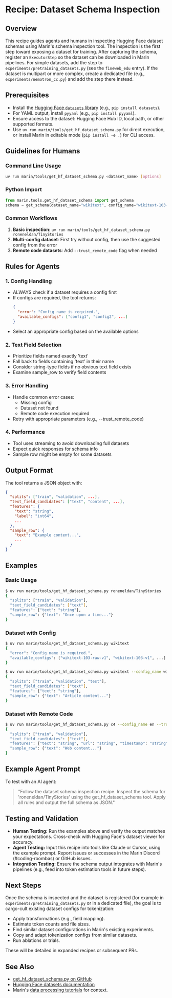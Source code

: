 # Recipe: Dataset Schema Inspection

## Overview
This recipe guides agents and humans in inspecting Hugging Face dataset schemas using Marin's schema inspection tool. The inspection is the first step toward exposing a dataset for training. After capturing the schema, register an `ExecutorStep` so the dataset can be downloaded in Marin pipelines. For simple datasets, add the step to `experiments/pretraining_datasets.py` (see the `fineweb_edu` entry). If the dataset is multipart or more complex, create a dedicated file (e.g., `experiments/nemotron_cc.py`) and add the step there instead.

## Prerequisites
- Install the [Hugging Face `datasets` library](https://huggingface.co/docs/datasets/) (e.g., `pip install datasets`).
- For YAML output, install `pyyaml` (e.g., `pip install pyyaml`).
- Ensure access to the dataset: Hugging Face Hub ID, local path, or other supported formats.
- Use `uv run marin/tools/get_hf_dataset_schema.py` for direct execution, or install Marin in editable mode (`pip install -e .`) for CLI access.

## Guidelines for Humans

### Command Line Usage
```sh
uv run marin/tools/get_hf_dataset_schema.py <dataset_name> [options]
```

### Python Import
```python
from marin.tools.get_hf_dataset_schema import get_schema
schema = get_schema(dataset_name="wikitext", config_name="wikitext-103-v1")
```

### Common Workflows
1. **Basic inspection**: `uv run marin/tools/get_hf_dataset_schema.py roneneldan/TinyStories`
2. **Multi-config dataset**: First try without config, then use the suggested config from the error
3. **Remote code datasets**: Add `--trust_remote_code` flag when needed

## Rules for Agents

### 1. Config Handling
- ALWAYS check if a dataset requires a config first
- If configs are required, the tool returns:
  ```json
  {
    "error": "Config name is required.",
    "available_configs": ["config1", "config2", ...]
  }
  ```
- Select an appropriate config based on the available options

### 2. Text Field Selection
- Prioritize fields named exactly 'text'
- Fall back to fields containing 'text' in their name
- Consider string-type fields if no obvious text field exists
- Examine sample_row to verify field contents

### 3. Error Handling
- Handle common error cases:
  - Missing config
  - Dataset not found
  - Remote code execution required
- Retry with appropriate parameters (e.g., --trust_remote_code)

### 4. Performance
- Tool uses streaming to avoid downloading full datasets
- Expect quick responses for schema info
- Sample row might be empty for some datasets

## Output Format

The tool returns a JSON object with:
```json
{
  "splits": ["train", "validation", ...],
  "text_field_candidates": ["text", "content", ...],
  "features": {
    "text": "string",
    "label": "int64",
    ...
  },
  "sample_row": {
    "text": "Example content...",
    ...
  }
}
```

## Examples

### Basic Usage
```sh
$ uv run marin/tools/get_hf_dataset_schema.py roneneldan/TinyStories
{
  "splits": ["train", "validation"],
  "text_field_candidates": ["text"],
  "features": {"text": "string"},
  "sample_row": {"text": "Once upon a time..."}
}
```

### Dataset with Config
```sh
$ uv run marin/tools/get_hf_dataset_schema.py wikitext
{
  "error": "Config name is required.",
  "available_configs": ["wikitext-103-raw-v1", "wikitext-103-v1", ...]
}

$ uv run marin/tools/get_hf_dataset_schema.py wikitext --config_name wikitext-103-v1
{
  "splits": ["train", "validation", "test"],
  "text_field_candidates": ["text"],
  "features": {"text": "string"},
  "sample_row": {"text": "Article content..."}
}
```

### Dataset with Remote Code
```sh
$ uv run marin/tools/get_hf_dataset_schema.py c4 --config_name en --trust_remote_code
{
  "splits": ["train", "validation"],
  "text_field_candidates": ["text"],
  "features": {"text": "string", "url": "string", "timestamp": "string"},
  "sample_row": {"text": "Web content..."}
}
```

## Example Agent Prompt
To test with an AI agent:
> "Follow the dataset schema inspection recipe. Inspect the schema for 'roneneldan/TinyStories' using the get_hf_dataset_schema tool. Apply all rules and output the full schema as JSON."

## Testing and Validation
- **Human Testing:** Run the examples above and verify the output matches your expectations. Cross-check with Hugging Face's dataset viewer for accuracy.
- **Agent Testing:** Input this recipe into tools like Claude or Cursor, using the example prompt. Report issues or successes in the Marin Discord (#coding-roombas) or GitHub issues.
- **Integration Testing:** Ensure the schema output integrates with Marin's pipelines (e.g., feed into token estimation tools in future steps).

## Next Steps
Once the schema is inspected and the dataset is registered (for example in `experiments/pretraining_datasets.py` or in a dedicated file), the goal is to cargo-cult existing dataset configs for tokenization:
- Apply transformations (e.g., field mapping).
- Estimate token counts and file sizes.
- Find similar dataset configurations in Marin's existing experiments.
- Copy and adapt tokenization configs from similar datasets.
- Run ablations or trials.

These will be detailed in expanded recipes or subsequent PRs.

## See Also
- [get_hf_dataset_schema.py on GitHub](https://github.com/marin-community/marin/blob/main/marin/tools/get_hf_dataset_schema.py)
- [Hugging Face datasets documentation](https://huggingface.co/docs/datasets/)
- Marin's [data processing tutorials](../tutorials/filtering-data.md) for context.

